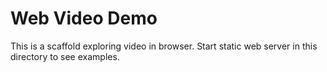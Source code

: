 # Web Video Demo

This is a scaffold exploring video in browser. Start static web server in this directory to see examples.

